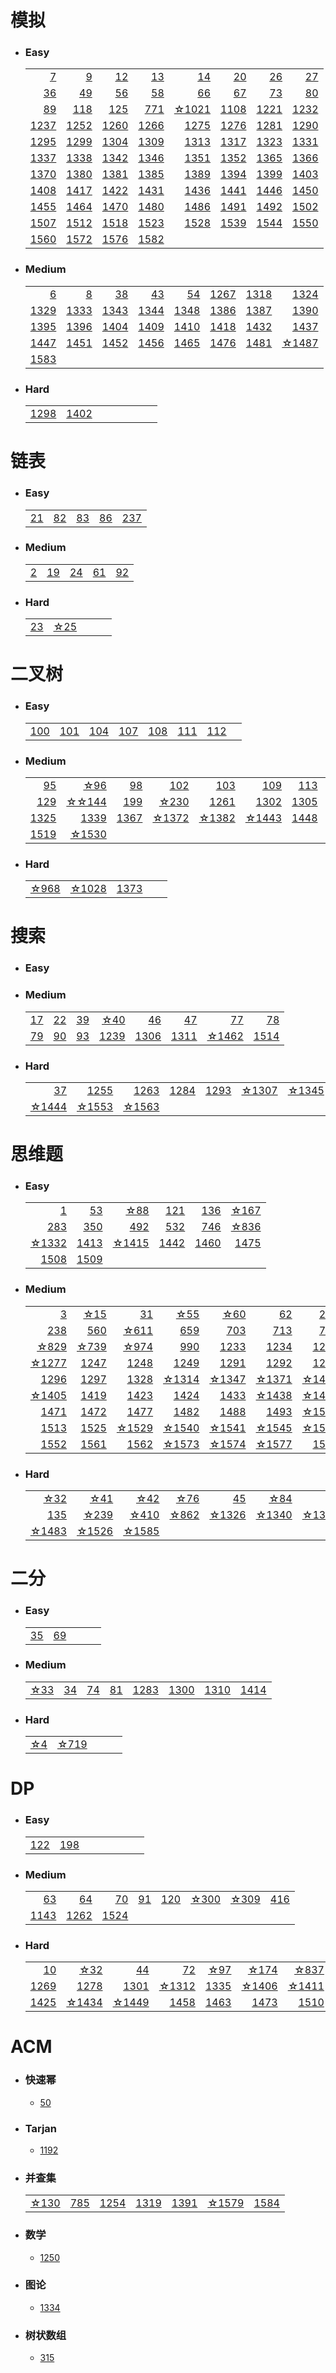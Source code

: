 # 模拟
* ### Easy
    |    |    |    |    |    |    |    |    |
    |----:|----:|----:|----:|----:|----:|----:|----:|
    |[7](./solution/7.md)|[9](./solution/9.md)|[12](./solution/12.md)|[13](./solution/13.md)|[14](./solution/14.md)|[20](./solution/20.md)|[26](./solution/26.md)|[27](./solution/27.md)|
    |[36](./solution/36.md)|[49](./solution/49.md)|[56](./solution/56.md)|[58](./solution/58.md)|[66](./solution/66.md)|[67](./solution/67.md)|[73](./solution/73.md)|[80](./solution/80.md)|
    |[89](./solution/89.md)|[118](./solution/118.md)|[125](./solution/125.md)|[771](./solution/771.md)|[☆1021](./solution/1021.md)|[1108](./solution/1108.md)|[1221](./solution/1221.md)|[1232](./solution/1232.md)|
    |[1237](./solution/1237.md)|[1252](./solution/1252.md)|[1260](./solution/1260.md)|[1266](./solution/1266.md)|[1275](./solution/1275.md)|[1276](./solution/1276.md)|[1281](./solution/1281.md)|[1290](./solution/1290.md)|
    |[1295](./solution/1295.md)|[1299](./solution/1299.md)|[1304](./solution/1304.md)|[1309](./solution/1309.md)|[1313](./solution/1313.md)|[1317](./solution/1317.md)|[1323](./solution/1323.md)|[1331](./solution/1331.md)|
    |[1337](./solution/1337.md)|[1338](./solution/1338.md)|[1342](./solution/1342.md)|[1346](./solution/1346.md)|[1351](./solution/1351.md)|[1352](./solution/1352.md)|[1365](./solution/1365.md)|[1366](./solution/1366.md)|
    |[1370](./solution/1370.md)|[1380](./solution/1380.md)|[1381](./solution/1381.md)|[1385](./solution/1385.md)|[1389](./solution/1389.md)|[1394](./solution/1394.md)|[1399](./solution/1399.md)|[1403](./solution/1403.md)|
    |[1408](./solution/1408.md)|[1417](./solution/1417.md)|[1422](./solution/1422.md)|[1431](./solution/1431.md)|[1436](./solution/1436.md)|[1441](./solution/1441.md)|[1446](./solution/1446.md)|[1450](./solution/1450.md)|
    |[1455](./solution/1455.md)|[1464](./solution/1464.md)|[1470](./solution/1470.md)|[1480](./solution/1480.md)|[1486](./solution/1486.md)|[1491](./solution/1491.md)|[1492](./solution/1492.md)|[1502](./solution/1502.md)|
    |[1507](./solution/1507.md)|[1512](./solution/1512.md)|[1518](./solution/1518.md)|[1523](./solution/1523.md)|[1528](./solution/1528.md)|[1539](./solution/1539.md)|[1544](./solution/1544.md)|[1550](./solution/1550.md)|
    |[1560](./solution/1560.md)|[1572](./solution/1572.md)|[1576](./solution/1576.md)|[1582](./solution/1582.md)|

    
    
    

* ### Medium
    |    |    |    |    |    |    |    |    |
    |----:|----:|----:|----:|----:|----:|----:|----:|
    |[6](./solution/6.md)|[8](./solution/8.md)|[38](./solution/38.md)|[43](./solution/43.md)|[54](./solution/54.md)|[1267](./solution/1267.md)|[1318](./solution/1318.md)|[1324](./solution/1324.md)|
    |[1329](./solution/1329.md)|[1333](./solution/1333.md)|[1343](./solution/1343.md)|[1344](./solution/1344.md)|[1348](./solution/1348.md)|[1386](./solution/1386.md)|[1387](./solution/1387.md)|[1390](./solution/1390.md)|
    |[1395](./solution/1395.md)|[1396](./solution/1396.md)|[1404](./solution/1404.md)|[1409](./solution/1409.md)|[1410](./solution/1410.md)|[1418](./solution/1418.md)|[1432](./solution/1432.md)|[1437](./solution/1437.md)|
    |[1447](./solution/1447.md)|[1451](./solution/1451.md)|[1452](./solution/1452.md)|[1456](./solution/1456.md)|[1465](./solution/1465.md)|[1476](./solution/1476.md)|[1481](./solution/1481.md)|[☆1487](./solution/1487.md)|
    |[1583](./solution/1583.md)|
* ### Hard
    |    |    |    |    |    |    |    |    |
    |----:|----:|----:|----:|----:|----:|----:|----:|
    |[1298](./solution/1298.md)|[1402](./solution/1402.md)|




# 链表
* ### Easy
    |    |    |    |    |    |
    |----:|----:|----:|----:|----:|
    |[21](./solution/21.md)|[82](./solution/82.md)|[83](./solution/83.md)|[86](./solution/86.md)|[237](./solution/237.md)|
    
* ### Medium
    |    |    |    |    |    |
    |----:|----:|----:|----:|----:|
    |[2](./solution/2.md)|[19](./solution/19.md)|[24](./solution/24.md)|[61](./solution/61.md)|[92](./solution/92.md)|[☆146](./solution/146.md)|

* ### Hard
    |    |    |    |    |    |
    |----:|----:|----:|----:|----:|
    |[23](./solution/23.md)|[☆25](./solution/25.md)|

# 二叉树
* ### Easy
    |    |    |    |    |    |    |    |    |
    |----:|----:|----:|----:|----:|----:|----:|----:|
    |[100](./solution/100.md)|[101](./solution/101.md)|[104](./solution/104.md)|[107](./solution/107.md)|[108](./solution/108.md)|[111](./solution/111.md)|[112](./solution/112.md)|
* ### Medium
    |    |    |    |    |    |    |    |    |
    |----:|----:|----:|----:|----:|----:|----:|----:|
    |[95](./solution/95.md)|[☆96](./solution/96.md)|[98](./solution/98.md)|[102](./solution/102.md)|[103](./solution/103.md)|[109](./solution/109.md)|[113](./solution/113.md)|[114](./solution/114.md)|
    |[129](./solution/129.md)|[☆☆144](./solution/144.md)|[199](./solution/199.md)|[☆230](./solution/230.md)|[1261](./solution/1261.md)|[1302](./solution/1302.md)|[1305](./solution/1305.md)|[1315](./solution/1315.md)|
    |[1325](./solution/1325.md)|[1339](./solution/1339.md)|[1367](./solution/1367.md)|[☆1372](./solution/1372.md)|[☆1382](./solution/1382.md)|[☆1443](./solution/1443.md)|[1448](./solution/1448.md)|[1457](./solution/1457.md)|
    |[1519](./solution/1519.md)|[☆1530](./solution/1530.md)|
* ### Hard
    |    |    |    |    |    |
    |----:|----:|----:|----:|----:|
    |[☆968](./solution/968.md)|[☆1028](./solution/1028.md)|[1373](./solution/1373.md)|


# 搜索
* ### Easy
* ### Medium
    |    |    |    |    |    |    |    |    |
    |----:|----:|----:|----:|----:|----:|----:|----:|
    |[17](./solution/17.md)|[22](./solution/22.md)|[39](./solution/39.md)|[☆40](./solution/40.md)|[46](./solution/46.md)|[47](./solution/47.md)|[77](./solution/77.md)|[78](./solution/78.md)|
    |[79](./solution/79.md)|[90](./solution/90.md)|[93](./solution/93.md)|[1239](./solution/1239.md)|[1306](./solution/1306.md)|[1311](./solution/1311.md)|[☆1462](./solution/1462.md)|[1514](./solution/1514.md)|
    
* ### Hard
    |    |    |    |    |    |    |    |    |
    |----:|----:|----:|----:|----:|----:|----:|----:|
    |[37](./solution/37.md)|[1255](./solution/1255.md)|[1263](./solution/1263.md)|[1284](./solution/1284.md)|[1293](./solution/1293.md)|[☆1307](./solution/1307.md)|[☆1345](./solution/1345.md)|[☆1420](./solution/1420.md)|
    |[☆1444](./solution/1444.md)|[☆1553](./solution/1553.md)|[☆1563](./solution/1563.md)|


# 思维题
* ### Easy
    |    |    |    |    |    |    |
    |----:|----:|----:|----:|----:|----:|
    |[1](./solution/1.md)|[53](./solution/53.md)|[☆88](./solution/88.md)|[121](./solution/121.md)|[136](./solution/136.md)|[☆167](./solution/167.md)|
    |[283](./solution/283.md)|[350](./solution/350.md)|[492](./solution/492.md)|[532](./solution/532.md)|[746](./solution/746.md)|[☆836](./solution/836.md)|
    |[☆1332](./solution/1332.md)|[1413](./solution/1413.md)|[☆1415](./solution/1415.md)|[1442](./solution/1442.md)|[1460](./solution/1460.md)|[1475](./solution/1475.md)|
    |[1508](./solution/1508.md)|[1509](./solution/1509.md)|
* ### Medium
    |    |    |    |    |    |    |    |    |
    |----:|----:|----:|----:|----:|----:|----:|----:|
    |[3](./solution/3.md)|[☆15](./solution/15.md)|[31](./solution/31.md)|[☆55](./solution/55.md)|[☆60](./solution/60.md)|[62](./solution/62.md)|[223](./solution/223.md)|[☆225](./solution/225.md)|
    |[238](./solution/238.md)|[560](./solution/560.md)|[☆611](./solution/611.md)|[659](./solution/659.md)|[703](./solution/703.md)|[713](./solution/713.md)|[718](./solution/718.md)|[☆735](./solution/735.md)|
    |[☆829](./solution/829.md)|[☆739](./solution/739.md)|[☆974](./solution/974.md)|[990](./solution/990.md)|[1233](./solution/1233.md)|[1234](./solution/1234.md)|[1238](./solution/1238.md)|[1268](./solution/1268.md)|
    |[☆1277](./solution/1277.md)|[1247](./solution/1247.md)|[1248](./solution/1248.md)|[1249](./solution/1249.md)|[1291](./solution/1291.md)|[1292](./solution/1292.md)|[1253](./solution/1253.md)|[1282](./solution/1282.md)|
    |[1296](./solution/1296.md)|[1297](./solution/1297.md)|[1328](./solution/1328.md)|[☆1314](./solution/1314.md)|[☆1347](./solution/1347.md)|[☆1371](./solution/1371.md)|[☆1400](./solution/1400.md)|[1401](./solution/1401.md)|
    |[☆1405](./solution/1405.md)|[1419](./solution/1419.md)|[1423](./solution/1423.md)|[1424](./solution/1424.md)|[1433](./solution/1433.md)|[☆1438](./solution/1438.md)|[☆1461](./solution/1461.md)|[☆1466](./solution/1466.md)|
    |[1471](./solution/1471.md)|[1472](./solution/1472.md)|[1477](./solution/1477.md)|[1482](./solution/1482.md)|[1488](./solution/1488.md)|[1493](./solution/1493.md)|[☆1503](./solution/1503.md)|[☆1504](./solution/1504.md)|
    |[1513](./solution/1513.md)|[1525](./solution/1525.md)|[☆1529](./solution/1529.md)|[☆1540](./solution/1540.md)|[☆1541](./solution/1541.md)|[☆1545](./solution/1545.md)|[☆1546](./solution/1546.md)|[1551](./solution/1551.md)|
    |[1552](./solution/1552.md)|[1561](./solution/1561.md)|[1562](./solution/1562.md)|[☆1573](./solution/1573.md)|[☆1574](./solution/1574.md)|[☆1577](./solution/1577.md)|[1578](./solution/1578.md)|


* ### Hard
    |    |    |    |    |    |    |    |    |
    |----:|----:|----:|----:|----:|----:|----:|----:|
    |[☆32](./solution/32.md) |[☆41](./solution/41.md)|[☆42](./solution/42.md)|[☆76](./solution/76.md)|[45](./solution/45.md)|[☆84](./solution/84.md)|[85](./solution/85.md)|[128](./solution/128.md)|
    |[135](./solution/135.md)|[☆239](./solution/239.md)|[☆410](./solution/410.md)|[☆862](./solution/862.md)|[☆1326](./solution/1326.md)|[☆1340](./solution/1340.md)|[☆1383](./solution/1383.md)|[☆1439](./solution/1439.md)|
    |[☆1483](./solution/1483.md)|[☆1526](./solution/1526.md)|[☆1585](./solution/1585.md)|

# 二分
* ### Easy
    |    |    |    |    |    |
    |----:|----:|----:|----:|----:|
    |[35](./solution/35.md)|[69](./solution/69.md)|
* ### Medium
    |    |    |    |    |    |    |    |    |
    |----:|----:|----:|----:|----:|----:|----:|----:|
    |[☆33](./solution/33.md)|[34](./solution/34.md)|[74](./solution/74.md)|[81](./solution/81.md)|[1283](./solution/1283.md)|[1300](./solution/1300.md)|[1310](./solution/1310.md)|[1414](./solution/1414.md)|
* ### Hard
    |    |    |    |    |    |
    |----:|----:|----:|----:|----:|
    |[☆4](./solution/4.md)|[☆719](./solution/719.md)|

    

# DP
* ### Easy
    |    |    |    |    |    |    |    |    |
    |----:|----:|----:|----:|----:|----:|----:|----:|
    [122](./solution/122.md)|[198](./solution/198.md)|
* ### Medium
    |    |    |    |    |    |    |    |    |
    |----:|----:|----:|----:|----:|----:|----:|----:|
    |[63](./solution/63.md)|[64](./solution/64.md)|[70](./solution/70.md)|[91](./solution/91.md)|[120](./solution/120.md)|[☆300](./solution/300.md)|[☆309](./solution/309.md)|[416](./solution/416.md)|
    |[1143](./solution/1143.md)|[1262](./solution/1262.md)|[1524](./solution/1524.md)|
* ### Hard
    |    |    |    |    |    |    |    |    |
    |----:|----:|----:|----:|----:|----:|----:|----:|
    |[10](./solution/10.md)|[☆32](./solution/32.md)|[44](./solution/44.md)|[72](./solution/72.md)|[☆97](./solution/97.md)|[☆174](./solution/174.md)|[☆837](./solution/837.md)|[1220](./solution/1220.md)|
    |[1269](./solution/1269.md)|[1278](./solution/1278.md)|[1301](./solution/1301.md)|[☆1312](./solution/1312.md)|[1335](./solution/1335.md)|[☆1406](./solution/1406.md)|[☆1411](./solution/1411.md)|[1416](./solution/1416.md)|
    |[1425](./solution/1425.md)|[☆1434](./solution/1434.md)|[☆1449](./solution/1449.md)|[1458](./solution/1458.md)|[1463](./solution/1463.md)|[1473](./solution/1473.md)|[1510](./solution/1510.md)|
    

# ACM
* ### 快速幂
    * [50](./solution/50.md)
* ### Tarjan
    * [1192](./solution/1192.md)
* ### 并查集
    |    |    |    |    |    |    |    |
    |----:|----:|----:|----:|----:|----:|----:|
    |[☆130](./solution/130.md)|[785](./solution/785.md)|[1254](./solution/1254.md)|[1319](./solution/1319.md)|[1391](./solution/1391.md)|[☆1579](./solution/1579.md)|[1584](./solution/1584.md)|
* ### 数学
    * [1250](./solution/1250.md)
* ### 图论
    * [1334](./solution/1334.md)
* ### 树状数组
    * [315](./solution/315.md)
